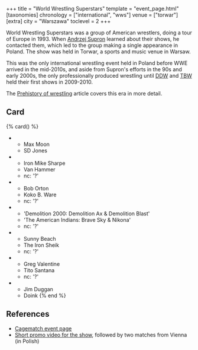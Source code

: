 +++
title = "World Wrestling Superstars"
template = "event_page.html"
[taxonomies]
chronology = ["international", "wws"]
venue = ["torwar"]
[extra]
city = "Warszawa"
toclevel = 2
+++

World Wrestling Superstars was a group of American wrestlers, doing a tour of Europe in 1993.
When [Andrzej Supron](@/w/andrzej-supron.md) learned about their shows, he contacted them, which led to the group making a single appearance in Poland.
The show was held in Torwar, a sports and music venue in Warsaw.

This was the only international wrestling event held in Poland before WWE arrived in the mid-2010s,
and aside from Supron's efforts in the 90s and early 2000s, the only professionally produced wrestling
until [DDW](@/o/ddw.md) and [TBW](@/o/tbw.md) held their first shows in 2009-2010.

The [Prehistory of wrestling](@/a/prehistory.md) article covers this era in more detail.

## Card

{% card() %}
- - Max Moon
  - SD Jones
- - Iron Mike Sharpe
  - Van Hammer
  - nc: '?'
- - Bob Orton
  - Koko B. Ware
  - nc: '?'
- - 'Demolition 2000: Demolition Ax & Demolition Blast'
  - 'The American Indians: Brave Sky & Nikona'
  - nc: '?'
- - Sunny Beach
  - The Iron Sheik
  - nc: '?'
- - Greg Valentine
  - Tito Santana
  - nc: '?'
- - Jim Duggan
  - Doink
{% end %}

## References

* [Cagematch event page](https://www.cagematch.net/?id=1&nr=380375)
* [Short promo video for the show](https://www.youtube.com/watch?v=NYgkijaxYFo), followed by two matches from Vienna (in Polish)
